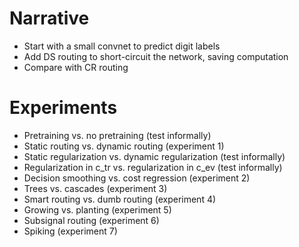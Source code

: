 # Narrative

- Start with a small convnet to predict digit labels
- Add DS routing to short-circuit the network, saving computation
- Compare with CR routing

# Experiments

- Pretraining vs. no pretraining (test informally)
- Static routing vs. dynamic routing (experiment 1)
- Static regularization vs. dynamic regularization (test informally)
- Regularization in c_tr vs. regularization in c_ev (test informally)
- Decision smoothing vs. cost regression (experiment 2)
- Trees vs. cascades (experiment 3)
- Smart routing vs. dumb routing (experiment 4)
- Growing vs. planting (experiment 5)
- Subsignal routing (experiment 6)
- Spiking (experiment 7)
